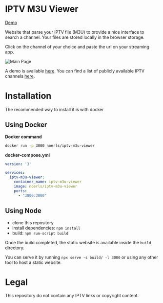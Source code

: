 # IPTV M3U Viewer
[Demo](https://tucommenceapousser.github.io/iptv-m3u-viewer)

Website that parse your IPTV file (M3U) to provide a nice interface to search a channel. Your files are stored locally in the browser storage.

Click on the channel of your choice and paste the url on your streaming app.

![Main Page](./images/main-page.png)

A demo is available [here](https://tucommenceapousser.github.io/). You can find a list of publicly available IPTV channels [here](https://github.com/tucommenceapousser/iptv).

# Installation

The recommended way to install it is with docker
## Using Docker

**Docker command**
```sh
docker run -p 3000 noerls/iptv-m3u-viewer
```

**docker-compose.yml**
```yml
version: '3'

services:
  iptv-m3u-viewer:
    container_name: iptv-m3u-viewer
    image: noerls/iptv-m3u-viewer
    ports:
      - "3000:3000"
```

## Using Node
- clone this repository
- install dependencies: `npm install`
- build: `npm run-script build`

Once the build completed, the static website is available inside the `build` directory.

You can serve it by running `npx serve -s build/ -l 3000` or using any other tool to host a static website.

# Legal
This repository do not contain any IPTV links or copyright content.
